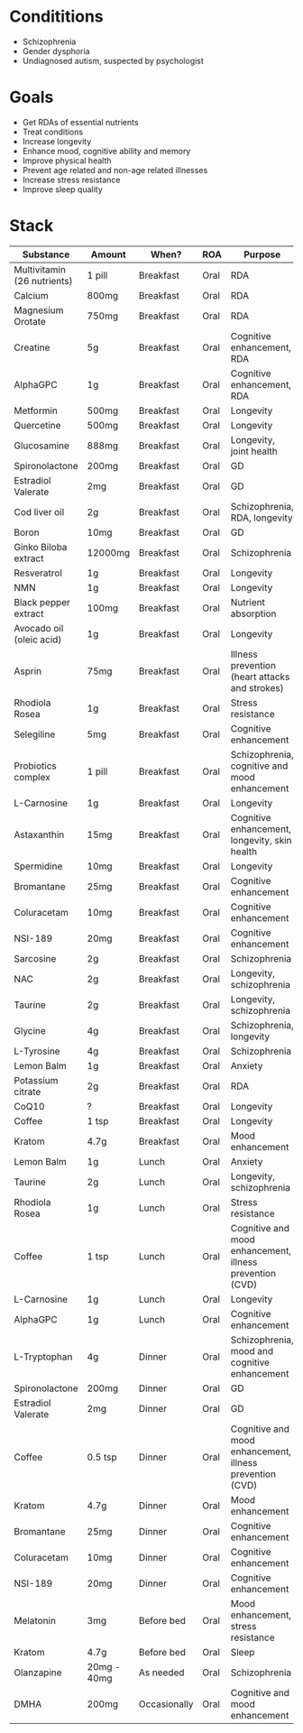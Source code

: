 # Condititions
- Schizophrenia
- Gender dysphoria
- Undiagnosed autism, suspected by psychologist

# Goals
- Get RDAs of essential nutrients
- Treat conditions
- Increase longevity
- Enhance mood, cognitive ability and memory
- Improve physical health
- Prevent age related and non-age related illnesses
- Increase stress resistance
- Improve sleep quality

# Stack
| Substance                   | Amount        | When?           | ROA  | Purpose                                                    |
| --------------------------- | ------------- | --------------- | ---- | ------------------------------------------------------- |
| Multivitamin (26 nutrients) | 1 pill        | Breakfast       | Oral | RDA                                                     |
| Calcium                     | 800mg         | Breakfast       | Oral | RDA                                                     |
| Magnesium Orotate                    | 750mg         | Breakfast       | Oral | RDA                                                     |
| Creatine                    | 5g            | Breakfast       | Oral | Cognitive enhancement, RDA                              |
| AlphaGPC                    | 1g         | Breakfast       | Oral | Cognitive enhancement, RDA                              |
| Metformin                   | 500mg         | Breakfast       | Oral | Longevity                                               |
| Quercetine                  | 500mg         | Breakfast       | Oral | Longevity                                               |
| Glucosamine                 | 888mg         | Breakfast       | Oral | Longevity, joint health                                 |
| Spironolactone              | 200mg         | Breakfast       | Oral | GD                                                     |
| Estradiol Valerate          | 2mg           | Breakfast       | Oral | GD                                                     |
| Cod liver oil               | 2g            | Breakfast       | Oral | Schizophrenia, RDA, longevity                           |
| Boron                       | 10mg          | Breakfast       | Oral | GD                          |
| Ginko Biloba extract        | 12000mg       | Breakfast       | Oral | Schizophrenia                                           |
| Resveratrol                 | 1g            | Breakfast       | Oral | Longevity                                               |
| NMN                         | 1g            | Breakfast       | Oral | Longevity                                               |
| Black pepper extract        | 100mg         | Breakfast       | Oral | Nutrient absorption                                     |
| Avocado oil (oleic acid)    | 1g            | Breakfast       | Oral | Longevity                                               |
| Asprin                      | 75mg          | Breakfast       | Oral | Illness prevention (heart attacks and strokes)                          |
| Rhodiola Rosea              | 1g            | Breakfast       | Oral | Stress resistance                                       |
| Selegiline                  | 5mg           | Breakfast       | Oral | Cognitive enhancement                                   |
| Probiotics complex          | 1 pill       | Breakfast       | Oral | Schizophrenia, cognitive and mood enhancement           |
| L-Carnosine                 | 1g            | Breakfast       | Oral | Longevity                                               |
| Astaxanthin           | 15mg            | Breakfast       | Oral | Cognitive enhancement, longevity, skin health                                                     |
| Spermidine           | 10mg            | Breakfast       | Oral | Longevity                                                     |
| Bromantane           | 25mg            | Breakfast       | Oral | Cognitive enhancement                                                     |
| Coluracetam           | 10mg            | Breakfast       | Oral | Cognitive enhancement                                                     |
| NSI-189           | 20mg            | Breakfast       | Oral | Cognitive enhancement                                                     |
| Sarcosine                   | 2g            | Breakfast       | Oral | Schizophrenia                                           |
| NAC                         | 2g            | Breakfast       | Oral | Longevity, schizophrenia                                |
| Taurine                     | 2g            | Breakfast       | Oral | Longevity, schizophrenia                                |
| Glycine                     | 4g            | Breakfast       | Oral | Schizophrenia, longevity                                |
| L-Tyrosine                  | 4g            | Breakfast       | Oral | Schizophrenia                                           |
| Lemon Balm                  | 1g            | Breakfast       | Oral | Anxiety                                                 |
| Potassium citrate           | 2g            | Breakfast       | Oral | RDA                                                     |
| CoQ10                       | ?             | Breakfast       | Oral | Longevity                                               |
| Coffee                       | 1 tsp             | Breakfast       | Oral | Longevity                                               |
| Kratom                      | 4.7g            | Breakfast   | Oral | Mood enhancement                                        |
| Lemon Balm                  | 1g            | Lunch       | Oral | Anxiety                                                 |
| Taurine                     | 2g            | Lunch       | Oral | Longevity, schizophrenia                                |
| Rhodiola Rosea              | 1g            | Lunch       | Oral | Stress resistance                                       |
| Coffee                       | 1 tsp             | Lunch       | Oral | Cognitive and mood enhancement, illness prevention (CVD) |
| L-Carnosine                 | 1g            | Lunch       | Oral | Longevity                                               |
| AlphaGPC                    | 1g         | Lunch       | Oral | Cognitive enhancement                             |
| L-Tryptophan                | 4g            | Dinner          | Oral | Schizophrenia, mood and cognitive enhancement |
| Spironolactone              | 200mg         | Dinner           | Oral | GD                                                     |
| Estradiol Valerate          | 2mg           | Dinner           | Oral | GD                                                     |
| Coffee                       | 0.5 tsp             | Dinner       | Oral | Cognitive and mood enhancement, illness prevention (CVD) |
| Kratom                      | 4.7g            | Dinner   | Oral | Mood enhancement                                        |
| Bromantane           | 25mg            | Dinner       | Oral | Cognitive enhancement                                                     |
| Coluracetam           | 10mg            | Dinner       | Oral | Cognitive enhancement                                                     |
| NSI-189           | 20mg            | Dinner       | Oral | Cognitive enhancement                                                     |
| Melatonin                   | 3mg           | Before bed          | Oral | Mood enhancement, stress resistance                     |
| Kratom                      | 4.7g            | Before bed   | Oral | Sleep                                        |
| Olanzapine                  | 20mg - 40mg   | As needed       | Oral | Schizophrenia                                           |
| DMHA                        | 200mg | Occasionally | Oral | Cognitive and mood enhancement                          |
